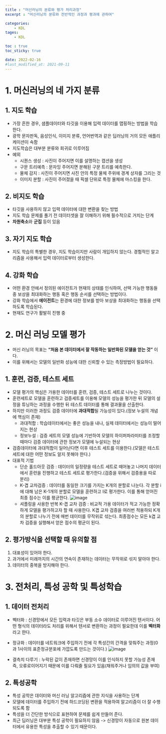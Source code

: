 ```yaml
---
title : "머신러닝의 분류와 평가 처리과정"
excerpt : "머신러닝의 분류와 전반적인 과정과 평과에 관하여"

categories:
    - KDL
tages:
    - KDL

toc : true
toc_sticky: true

date: 2022-02-16
#last_modified_at: 2021-09-11
---
```

# 1. 머신러닝의 네 가지 분류

## 1. 지도 학습
- 가장 흔한 경우, 샘플데이터와 타깃을 이용해 입력 데이터를 맵핑하는 방법을 학습한다.
- 광학 문자판독, 음성인식, 이미지 분류, 언어번역과 같은 딥러닝의 거의 모든 애플리케이션이 속함
- 지도학습은 대부분 분류와 회귀로 이루어짐
- 예외 
    - 시퀀스 생성 : 사진이 주어지면 이를 설명하는 캡션을 생성
    - 구문 트리예측 : 문자잉 주어지면 분해된 구문 트리를 예측한다.
    - 물체 감지 : 사진이 주어지면 사진 안의 특정 물체 주위에 경계 상자를 그리는 것
    - 이미지 분할 : 사진이 주어졌을 때 픽셀 단위로 특정 물체에 마스킹을 한다.

## 2. 비지도 학습
- 타깃을 사용하지 않고 입력 데이터에 대한 변환을 찾는 방법
- 지도 학습 문제를 풀기 전 데이터셋을 잘 이해하기 위해 필수적으로 거치는 단계
- **차원축소**와 **군집** 등이 있음

## 3. 자기 지도 학습
- 지도 학습의 특별한 경우, 지도 학습이지만 사람이 개입하지 않는다. 경험적인 알고리즘을 사용해서 입력 데이터로부터 생성한다.

## 4. 강화 학습
- 어떤 환경 안에서 정의된 에이전트가 현재의 상태를 인식하여, 선택 가능한 행동들 중 보상을 최대화하는 행동 혹은 행동 순서를 선택하는 방법이다.
- 강화 학습에서 **에이전트**는 환경에 대한 정보를 받아 보상을 최대화하는 행동을 선택하도록 학습된다.
- 현재도 연구가 활발히 진행 중

# 2. 머신 러닝 모델 평가
- 머신 러닝의 목표는 **“처음 본 데이터에서 잘 작동하는 일반화된 모델을 얻는 것”** 이다. 
- 이를 위해서는 모델의 일반화 성능에 대한 신뢰할 수 있는 측정방법이 필요하다.

## 1. 훈련, 검증, 테스트 세트
- 모델 평가의 핵심은 가용한 데이터를 훈련, 검증, 테스트 세트로 나누는 것이다.
- 훈련세트로 모델을 훈련하고 검증세트를 이용해 모델의 성능을 평가한 뒤 모델의 설정을 튜닝하는 과정을 수행한 뒤 테스트 데이터를 통해 결과물을 산출한다.
- 하지만 이러한 과정도 검증 데이터에 **과대적합**될 가능성이 있다.(정보 누설의 개념에 핵심이 존재)
    - 과대적합 : 학습데이터에서는 좋은 성능을 내나, 실제 데이터에서는 성능이 떨어지는 현상
    - 정보누설 : 검증 세트의 모델 성능에 기반하여 모델의 하이퍼파라미터를 조정할 때마다 검증 데이터에 관한 정보가 모델에 누설되는 현상
- 검증데이터에 과대적합이 일어난다면 이후 테스트 세트를 이용한다.(모델은 테스트 세트에 대한 어떤 정보도 알지 못해야 한다.)
- 대표적 기법
    - 단순 홀드아웃 검증 : 데이터의 일정량을 테스트 세트로 떼어놓고 나머지 데이터에서 훈련을 진행하고 테스트 세트로 평가한다.(검증을 위해서 검증용을 따로 분리)
    - K-겹 교차검증 : 데이터를 동일한 크기를 가지는 K개의 분할로 나눈다. 각 분할 i에 대해 남은 K-1개의 분할로 모델을 훈련하고 I로 평가한다. 이를 통해 얻어진 최종 점수는 이를 평균한다.
![image](https://user-images.githubusercontent.com/37393115/154220411-4d100e4d-87dc-480f-a734-80e204d74fa4.png)
    - 셔플링을 사용한 반복 K-겹 교차 검증 : 비교적 가용 데이터가 적고 가능한 정확하게 모델을 평가하고자 할 때 사용한다. K겹 교차 검증을 여러번 적용하되 K개의 분할로 나누기 전에 매번 데이터를 무작위로 섞는다. 최종점수는 모든 k겹 교차 검증을 실행해서 얻은 점수의 평균이 된다.

## 2. 평가방식을 선택할 때 유의할 점
1. 대표성이 있어야 한다.
2. 과거에서 미래까지의 시간의 연속이 존재하는 데이터는 무작위로 섞지 말아야 한다.
3. 데이터의 중복을 방지해야 한다.

# 3. 전처리, 특성 공학 및 특성학습

## 1. 데이터 전처리
- 벡터화 : 신경망에서 모든 입력과 타깃은 부동 소수 데이터로 이루어진 텐서이다. 어떤 형식의 데이터라도 처리를 위해서 텐서로 변환하는 과정이 필요한데 이를 **벡터화**라고 한다.
- 정규화 : 데이터를 네트워크에 주입하기 전에 각 특성간의 간격을 맞춰주는 과정(0과 1사이의 표준정규분포에 가깝도록 만드는 것이다.)
![image](https://user-images.githubusercontent.com/37393115/154220517-0b22ef31-76ec-4183-b05f-7327f5e92507.png)

- 결측치 다루기 : 누락된 값이 존재하면 신경망이 이를 인식하지 못할 가능성 존재 즉, 오류로이어지기 때문에 이를 다뤄줄 필요가 있음(채워주거나 임의의 값을 부여)

## 2. 특성공학
- 특성 공학은 데이터와 머신 러닝 알고리즘에 관한 지식을 사용하는 단계
- 모델에 데이터를 주입하기 전에 하드코딩된 변환을 적용하여 알고리즘이 더 잘 수행되도록 함
- 특성을 더 간단한 방식으로 표현하여 문제를 쉽게 만들어 준다.
- 최근 딥러닝은 대부분 특성 공학이 필요하지 않음 -> 신경망이 자동으로 원본 데이터에서 유용한 특성을 추출할 수 있기 때문이다.